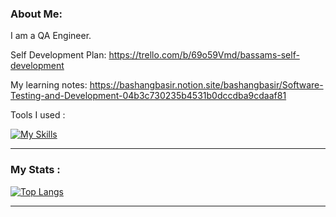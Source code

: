 
###  About Me:
I am a QA Engineer.

Self Development Plan: https://trello.com/b/69o59Vmd/bassams-self-development

My learning notes: https://bashangbasir.notion.site/bashangbasir/Software-Testing-and-Development-04b3c730235b4531b0dccdba9cdaaf81

Tools I used : 

[![My Skills](https://skillicons.dev/icons?i=java,python,js,html,css,selenium,vscode,idea,github,gitlab)](https://skillicons.dev)

---
###  My Stats :

[![Top Langs](https://github-readme-stats.vercel.app/api/top-langs/?username=bashangbasir&layout=compact&theme=vision-friendly-dark)](https://github.com/anuraghazra/github-readme-stats)

---
